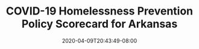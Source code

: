 ---
title: "COVID-19 Homelessness Prevention Policy Scorecard for Arkansas"
date: 2020-04-09T20:43:49-08:00
layout: single
type: covid-policy-rankings
state_abbrev: ar # use state abbreviation.
state_title: Arkansas
photoCredit:
hasSubnav: true
socialDescription: COVID-19 Homelessness Prevention Policy Scorecard for Arkansas
description: See how Arkansas ranks in our nationwide scorecard of homelessness prevention policies in response to COVID-19.
url: /covid-policy-rankings/ar
aliases:
    - /covid-policy-rankings/ar
    - /covid-policy-rankings/arkansas
    - /es/covid-policy-rankings/ar
    - /es/covid-policy-rankings/arkansas
---